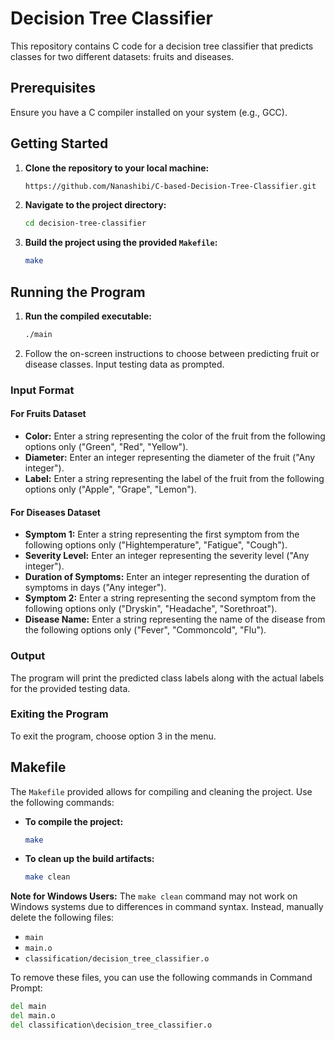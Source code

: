 # Decision Tree Classifier

This repository contains C code for a decision tree classifier that predicts classes for two different datasets: fruits and diseases.

## Prerequisites

Ensure you have a C compiler installed on your system (e.g., GCC).

## Getting Started

1. **Clone the repository to your local machine:**

    ```bash
    https://github.com/Nanashibi/C-based-Decision-Tree-Classifier.git
    ```

2. **Navigate to the project directory:**

    ```bash
    cd decision-tree-classifier
    ```

3. **Build the project using the provided `Makefile`:**

    ```bash
    make
    ```

## Running the Program

1. **Run the compiled executable:**

    ```bash
    ./main
    ```

2. Follow the on-screen instructions to choose between predicting fruit or disease classes. Input testing data as prompted.

### Input Format

#### For Fruits Dataset

- **Color:** Enter a string representing the color of the fruit from the following options only ("Green", "Red", "Yellow").
- **Diameter:** Enter an integer representing the diameter of the fruit ("Any integer").
- **Label:** Enter a string representing the label of the fruit from the following options only ("Apple", "Grape", "Lemon").

#### For Diseases Dataset

- **Symptom 1:** Enter a string representing the first symptom from the following options only ("Hightemperature", "Fatigue", "Cough").
- **Severity Level:** Enter an integer representing the severity level ("Any integer").
- **Duration of Symptoms:** Enter an integer representing the duration of symptoms in days ("Any integer").
- **Symptom 2:** Enter a string representing the second symptom from the following options only ("Dryskin", "Headache", "Sorethroat").
- **Disease Name:** Enter a string representing the name of the disease from the following options only ("Fever", "Commoncold", "Flu").

### Output

The program will print the predicted class labels along with the actual labels for the provided testing data.

### Exiting the Program

To exit the program, choose option 3 in the menu.

## Makefile

The `Makefile` provided allows for compiling and cleaning the project. Use the following commands:

- **To compile the project:**

    ```bash
    make
    ```

- **To clean up the build artifacts:**

    ```bash
    make clean
    ```

**Note for Windows Users:**
The `make clean` command may not work on Windows systems due to differences in command syntax. Instead, manually delete the following files:

- `main`
- `main.o`
- `classification/decision_tree_classifier.o`

To remove these files, you can use the following commands in Command Prompt:

```cmd
del main
del main.o
del classification\decision_tree_classifier.o

